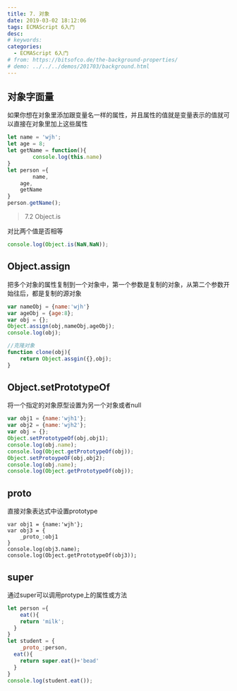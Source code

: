 ```yaml
---
title: 7. 对象
date: 2019-03-02 18:12:06
tags: ECMAScript 6入门
desc: 
# keywords: 
categories:
  - ECMAScript 6入门
# from: https://bitsofco.de/the-background-properties/
# demo: ../../../demos/201703/background.html
---
```


## 对象字面量

如果你想在对象里添加跟变量名一样的属性，并且属性的值就是变量表示的值就可以直接在对象里加上这些属性

```javascript
let name = 'wjh';
let age = 8;
let getName = function(){
		console.log(this.name)
}
let person ={
		name,
    age,
    getName
}
person.getName();
```

> 7.2 Object.is

对比两个值是否相等

```javascript
console.log(Object.is(NaN,NaN));
```

## Object.assign

把多个对象的属性复制到一个对象中，第一个参数是复制的对象，从第二个参数开始往后，都是复制的源对象

```javascript
var nameObj = {name:'wjh'}
var ageObj = {age:8};
var obj = {};
Object.assign(obj,nameObj,ageObj);
console.log(obj);

//克隆对象
function clone(obj){
	return Object.assgin({},obj);
}
```

## Object.setPrototypeOf

将一个指定的对象原型设置为另一个对象或者null

```javascript
var obj1 = {name:'wjh1'};
var obj2 = {name:'wjh2'};
var obj = {};
Object.setPrototypeOf(obj,obj1);
console.log(obj.name);
console.log(Object.getPrototypeOf(obj));
Object.setProtoypeOF(obj,obj2);
console.log(obj.name);
console.log(Object.getPrototypeOf(obj));
```

## proto

直接对象表达式中设置prototype

```
var obj1 = {name:'wjh'};
var obj3 = {
	_proto_:obj1
} 
console.log(obj3.name);
console.log(Object.getPrototypeOf(obj3));
```

## super

通过super可以调用protype上的属性或方法

```javascript
let person ={
	eat(){
  	return 'milk';
  }
}
let student = {
	_proto_:person,
  eat(){
  	return super.eat()+'bead'
  }
}
console.log(student.eat());
```

